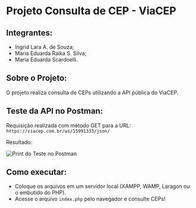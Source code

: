 # Projeto Consulta de CEP - ViaCEP

## Integrantes:
- Ingrid Lara A. de Souza; 
- Maria Eduarda Raika S. Silva;
- Maria Eduarda Scardoelli.

## Sobre o Projeto:
O projeto realiza consulta de CEPs utilizando a API pública do ViaCEP.

## Teste da API no Postman:
Requisição realizada com método GET para a URL:
`https://viacep.com.br/ws/15991333/json/`

Resultado:

![Print do Teste no Postman](/projeto-viacep/postman-teste.png)

## Como executar:
- Coloque os arquivos em um servidor local (XAMPP, WAMP, Laragon ou o embutido do PHP).
- Acesse o arquivo `index.php` pelo navegador e consulte CEPs!

